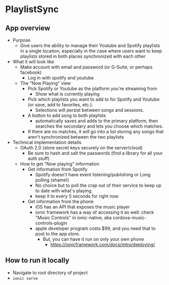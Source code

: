 # PlaylistSync

## App overview

* Purpose
    * Give users the ability to manage their Youtube and Spotify playlists in a single location, especially in the case where users want to keep playlists stored in both places synchronized with each other
* What it will look like
    * Make account with email and password (or G-Suite, or perhaps facebook)
        * Log in with spotify and youtube
    * The "Now Playing" view
        * Pick Spotify or Youtube as the platform you're streaming from
            * Show what is currently playing
        * Pick which playlists you want to add to for Spotify and Youtube (or save, add to favorites, etc.).
            * Selections will persist between songs and sessions.
        * A button to add song to both playlists
            * automatically saves and adds to the primary platform, then searches the secondary and lets you choose which matches.
        * If there are no matches, it will go into a list storing any songs that aren't synchronized between the two playlists
* Technical implementation details
    * OAuth 2.0 (store secret keys securely on the server/cloud)
        * Be sure to hash and salt the passwords (find a library for all your auth stuff)
    * How to get "Now playing" information
        * Get information from Spotify
            * Spotify doesn't have event listening/publishing or Long polling (shame!)
            * No choice but to poll the crap out of their service to keep up to date with what's playing.
            * keep it to every 5 seconds for right now
        * Get information from the phone
            * iOS has an API that exposes the music player
            * ionic framework has a way of accessing it as well: check "Music Controls" in ionic-native, aka cordova-music-controls-plugin
            * apple developer program costs $99, and you need that to post to the app store.
                * But, you can have it run on only your own phone
                    * https://ionicframework.com/docs/intro/deploying/

## How to run it locally
* Navigate to root directory of project
* `ionic serve`